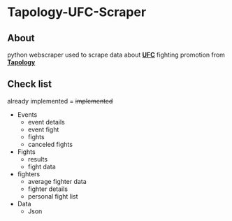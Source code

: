 # Tapology-UFC-Scraper
## About
python webscraper used to scrape data about **[UFC](https://www.ufc.com)** fighting promotion from **[Tapology](https://www.tapology.com)**

## Check list
already implemented = ~~implemented~~

  - Events
    - event details
    - event fight
    - fights
    - canceled fights
  - Fights
    - results
    - fight data
  - fighters
    - average fighter data
    - fighter details
    - personal fight list
  - Data
    - Json
